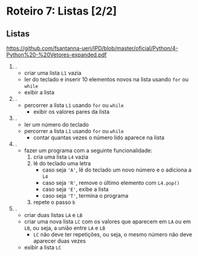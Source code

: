 <meta http-equiv="Content-Type" content="text/html; charset=UTF-8"/></p>        

Roteiro 7: Listas [2/2]
=======================

<!--
- Fazer todos os itens em um único arquivo, ex., `lab-07.py`.
- Ao final, enviar um e-mail da seguinte forma:
    - *Para*: `francisco@ime.uerj.br`
    - Enviar uma cópia para o seu e-mail.
      **Ao desligar, todos os arquivos são removidos do computador.**
    - *Assunto*: IPD, lab-07, João da Silva
    - *Anexos*:
        - `lab-07.py`
        - Para cada item, um *print screen* da tela de edição e outro da tela de execução
    - *Corpo*: Enumerar os exercícios que foram e não foram feitos, ex.:

```
Sim: 1 ao 4
Não: 5
Seguem arquivos em anexo...
```
-->

Listas
------

<https://github.com/fsantanna-uerj/IPD/blob/master/oficial/Python/4-Python%20-%20Vetores-expanded.pdf>

1. .
    - criar uma lista `L1` vazia
    - ler do teclado e inserir 10 elementos novos na lista usando `for` ou `while`
    - exibir a lista
2. .
    - percorrer a lista `L1` usando `for` ou `while`
        - exibir os valores pares da lista
3. .
    - ler um número do teclado
    - percorrer a lista `L1` usando `for` ou `while`
        - contar quantas vezes o número lido aparece na lista
4. .
    - fazer um programa com a seguinte funcionalidade:
        1. cria uma lista `L4` vazia
        2. lê do teclado uma letra
            - caso seja `'A'`, lê do teclado um novo número e o adiciona a `L4`
            - caso seja `'R'`, remove o último elemento com `L4.pop()`
            - caso seja `'E'`, exibe a lista
            - caso seja `'T'`, termina o programa
        3. repete o passo `b`
5. .
    - criar duas listas `LA` e `LB`
    - criar uma nova lista `LC` com os valores que aparecem em `LA` ou em `LB`,
      ou seja, a união entre `LA` e `LB`
        - `LC` não deve ter repetições, ou seja, o mesmo número não deve
          aparecer duas vezes
    - exibir a lista `LC`
